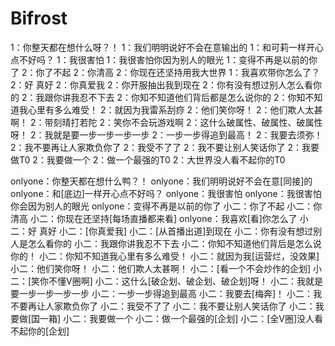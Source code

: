 # Bifrost

1：你整天都在想什么呀？！
1：我们明明说好不会在意输出的
1：和可莉一样开心点不好吗？
1：我很害怕
1：我很害怕你因为别人的眼光
1：变得不再是以前的你了
2：你了不起
2：你清高
2：你现在还坚持用我大世界
1：我喜欢带你怎么了？
2：好 真好
2：你真爱我
2：你开服抽出我到现在
2：你有没有想过别人怎么看你的
2：我跟你讲我忍不下去
2：你知不知道他们背后都是怎么说你的
2：你知不知道我心里有多么难受！
2：就因为我雷系刮痧
2：他们笑你呀！
2：他们欺人太甚啊！
2：带刻晴打若陀
2：笑你不会玩游戏啊
2：这什么破属性、破属性、破属性呀！
2：我就是要一步一步一步一步
2：一步一步得追到最高！
2：我要去须弥！
2：我不要再让人家欺负你了
2：我受不了了
2：我不要让别人笑话你了
2：我要做T0
2：我要做一个
2：做一个最强的T0
2：大世界没人看不起你的T0

onlyone：你整天都在想什么鸭？！
onlyone：我们明明说好不会在意[同接]的
onlyone：和[底边]一样开心点不好吗？
onlyone：我很害怕
onlyone：我很害怕你会因为别人的眼光
onlyone：变得不再是以前的你了
小二：你了不起
小二：你清高
小二：你现在还坚持[每场直播都来看]
onlyone：我喜欢[看]你怎么了
小二：好 真好
小二：[你真爱我]
小二：[从首播出道]到现在
小二：你有没有想过别人是怎么看你的
小二：我跟你讲我忍不下去
小二：你知不知道他们背后是怎么说你的！
小二：你知不知道我心里有多么难受！
小二：就因为我[运营烂，没效果]
小二：他们笑你呀！
小二：他们欺人太甚啊！
小二：[看一个不会炒作的企划]
小二：[笑你不懂V圈啊]
小二：这什么[破企划、破企划、破企划]呀！
小二：我就是要一步一步一步一步
小二：一步一步得追到最高
小二：我要去[梅奔]！
小二：我不要再让人家欺负你了
小二：我受不了了
小二：我不要让别人笑话你了
小二：我要做[国一箱]
小二：我要做一个
小二：做一个最强的[企划]
小二：[全V圈]没人看不起你的[企划]
